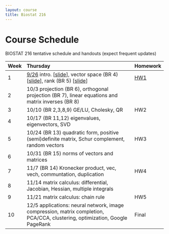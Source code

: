 ```yaml
---
layout: course
title: Biostat 216
---
```


# Course Schedule

BIOSTAT 216 tentative schedule and handouts (expect frequent updates)

| Week | Thursday | Homework |
|:-----------|:------------|:------------|
| 1 | [9/26](https://ucla-biostat216-2019fall.github.io/biostat216fall2019/2019/09/26/week1.html) intro. \[[slide](./slides/01-intro/01-intro.html)\], vector space (BR 4) \[[slide](./slides/02-vecsp/02-vecsp.html)\], rank (BR 5) \[[slide](./slides/03-rank/03-rank.html)\] | [HW1]() |  
| 2 | 10/3 projection (BR 6), orthogonal projection (BR 7), linear equations and matrix inverses (BR 8) |   |  
| 3 | 10/10 (BR 2,3,8,9) GE/LU, Cholesky, QR | HW2 |  
| 4 | 10/17 (BR 11,12) eigenvalues, eigenvectors, SVD | |  
| 5 | 10/24 (BR 13) quadratic form, positive (semi)definite matrix, Schur complement, random vectors | HW3 |  
| 6 | 10/31 (BR 15) norms of vectors and matrices | |   
| 7 | 11/7 (BR 14) Kronecker product, vec, vech, communtation, duplication | HW4 |  
| 8 | 11/14 matrix calculus: differential, Jacobian, Hessian, multiple integrals | |   
| 9 | 11/21 matrix calculus: chain rule | HW5 |   
| 10 | 12/5 applications: neural network, image compression, matrix completion, PCA/CCA, clustering, optimization, Google PageRank | Final |   
